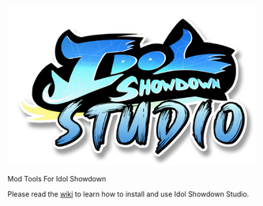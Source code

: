 ![Idol Showdown Studio Logo](https://github.com/Makarew/Idol-Showdown-Studio/blob/main/ISSLogo.png?raw=true)

Mod Tools For Idol Showdown

Please read the [wiki](https://github.com/Makarew/Idol-Showdown-Studio/wiki) to learn how to install and use Idol Showdown Studio.
